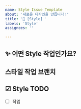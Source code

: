 ```yaml
---
name: Style Issue Template
about: '새로운 디자인을 만듭니다!'
title: '💄 [Style] '
labels: 'Style'
assignees: ''

---
```



## ✨ 어떤 Style 작업인가요?

## 스타일 작업 브랜치

## ☑ Style TODO
- [ ] 작업
